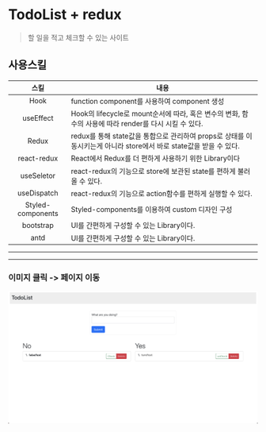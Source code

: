 # TodoList + redux

> 할 일을 적고 체크할 수 있는 사이트

## 사용스킬

|       스킬        | 내용                                                                                                               |
| :---------------: | ------------------------------------------------------------------------------------------------------------------ |
|       Hook        | function component를 사용하여 component 생성                                                                       |
|     useEffect     | Hook의 lifecycle로 mount순서에 따라, 혹은 변수의 변화, 함수의 사용에 따라 render를 다시 시킬 수 있다.              |
|       Redux       | redux를 통해 state값을 통합으로 관리하여 props로 상태를 이동시키는게 아니라 store에서 바로 state값을 받을 수 있다. |
|    react-redux    | React에서 Redux를 더 편하게 사용하기 위한 Library이다                                                              |
|    useSeletor     | react-redux의 기능으로 store에 보관된 state를 편하게 불러올 수 있다.                                               |
|    useDispatch    | react-redux의 기능으로 action함수를 편하게 실행할 수 있다.                                                         |
| Styled-components | Styled-components를 이용하여 custom 디자인 구성                                                                    |
|     bootstrap     | UI를 간편하게 구성할 수 있는 Library이다.                                                                          |
|       antd        | UI를 간편하게 구성할 수 있는 Library이다.                                                                          |

---

---

### 이미지 클릭 -> 페이지 이동

[![garo](https://github.com/Ahn-GiHwan/TodoList_react_redux/blob/master/public/todo.png?raw=true)](https://t0d0-1ist.netlify.app/)
